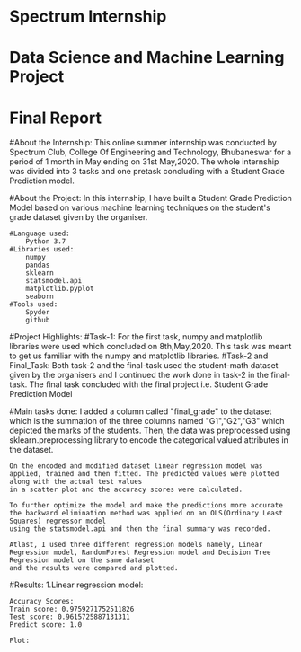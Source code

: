 # Spectrum Internship
# Data Science and Machine Learning Project 
# Final Report

#About the Internship:
 This online summer internship was conducted by Spectrum Club, College Of Engineering and Technology, Bhubaneswar for a period of 1 month in May ending on 31st May,2020.
 The whole internship was divided into 3 tasks and one pretask concluding with a Student Grade Prediction model.

#About the Project:
 In this internship, I have built a Student Grade Prediction Model based on various machine learning techniques on the student's grade dataset given by the organiser.
 
	#Language used:
		Python 3.7
	#Libraries used:
		numpy
		pandas
		sklearn
		statsmodel.api
		matplotlib.pyplot
		seaborn
	#Tools used:
		Spyder
		github

#Project Highlights:
	#Task-1:
	 For the first task, numpy and matplotlib libraries were used which concluded on 8th,May,2020. This task was meant to get us familiar with the numpy and matplotlib
	 libraries.
	#Task-2 and Final_Task:
	 Both task-2 and the final-task used the student-math dataset given by the organisers and I continued the work done in task-2 in the final-task. The final task 
	 concluded with the final project i.e. Student Grade Prediction Model

#Main tasks done:
	I added a column called "final_grade" to the dataset which is the summation of the three columns named "G1","G2","G3" which depicted the marks of the students.
	Then, the data was preprocessed using sklearn.preprocessing library to encode the categorical valued attributes in the dataset.
	
	On the encoded and modified dataset linear regression model was applied, trained and then fitted. The predicted values were plotted along with the actual test values
	in a scatter plot and the accuracy scores were calculated.
	
	To further optimize the model and make the predictions more accurate the backward elimination method was applied on an OLS(Ordinary Least Squares) regressor model
	using the statsmodel.api and then the final summary was recorded.
	
	Atlast, I used three different regression models namely, Linear Regression model, RandomForest Regression model and Decision Tree Regression model on the same dataset
	and the results were compared and plotted. 

#Results:
1.Linear regression model:

	Accuracy Scores:
	Train score: 0.9759271752511826
	Test score: 0.9615725887131311
	Predict score: 1.0
	
	Plot:
	



	
 

